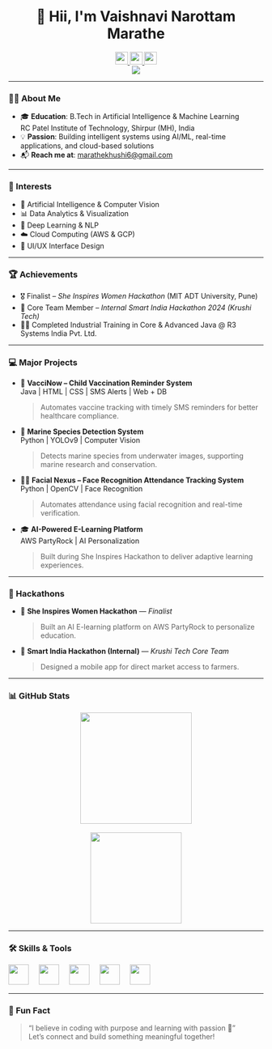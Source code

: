 <div align="center">
  <h1>👋 Hii, I'm <strong>Vaishnavi Narottam Marathe</strong></h1>

  <a href="https://www.linkedin.com/in/vmarathe21">
    <img src="https://img.shields.io/badge/LinkedIn-0077B5?style=for-the-badge&logo=linkedin&logoColor=white" height="25" />
  </a>
  <a href="mailto:marathekhushi6@gmail.com">
    <img src="https://img.shields.io/badge/Gmail-EA4335?style=for-the-badge&logo=gmail&logoColor=white" height="25" />
  </a>
  <a href="https://www.codechef.com/users/rcp_221107017">
    <img src="https://img.shields.io/badge/CodeChef-5B4638?style=for-the-badge&logo=codechef&logoColor=white" height="25" />
  </a>
</div>

<div align="center">
  <img src="https://visitor-badge.laobi.icu/badge?page_id=vaishnavimarathe.vaishnavimarathe" />
</div>

---

### 👩‍💻 About Me

- 🎓 **Education**: B.Tech in Artificial Intelligence & Machine Learning  
  RC Patel Institute of Technology, Shirpur (MH), India  
- 💡 **Passion**: Building intelligent systems using AI/ML, real-time applications, and cloud-based solutions  
- 📬 **Reach me at**: [marathekhushi6@gmail.com](mailto:marathekhushi6@gmail.com)

---

### 🎯 Interests

- 🤖 Artificial Intelligence & Computer Vision  
- 📊 Data Analytics & Visualization  
- 🧠 Deep Learning & NLP  
- ☁️ Cloud Computing (AWS & GCP)  
- 🎨 UI/UX Interface Design  

---

### 🏆 Achievements

- 🎖️ Finalist – *She Inspires Women Hackathon* (MIT ADT University, Pune)  
- 🌾 Core Team Member – *Internal Smart India Hackathon 2024 (Krushi Tech)*  
- 🧑‍💻 Completed Industrial Training in Core & Advanced Java @ R3 Systems India Pvt. Ltd.

---

### 💻 Major Projects

- 💉 **VacciNow – Child Vaccination Reminder System**  
  Java | HTML | CSS | SMS Alerts | Web + DB  
  > Automates vaccine tracking with timely SMS reminders for better healthcare compliance.

- 🌊 **Marine Species Detection System**  
  Python | YOLOv9 | Computer Vision  
  > Detects marine species from underwater images, supporting marine research and conservation.

- 🧑‍🎓 **Facial Nexus – Face Recognition Attendance Tracking System**  
  Python | OpenCV | Face Recognition  
  > Automates attendance using facial recognition and real-time verification.

- 🎓 **AI-Powered E-Learning Platform**  
  AWS PartyRock | AI Personalization  
  > Built during She Inspires Hackathon to deliver adaptive learning experiences.

---

### 🚀 Hackathons

- 🧠 **She Inspires Women Hackathon** — *Finalist*  
  > Built an AI E-learning platform on AWS PartyRock to personalize education.

- 🌾 **Smart India Hackathon (Internal)** — *Krushi Tech Core Team*  
  > Designed a mobile app for direct market access to farmers.

---

### 📊 GitHub Stats

<div align="center">
  <img src="https://streak-stats.demolab.com?user=vaishnavimarathe&locale=en&mode=daily&theme=dark&hide_border=false&border_radius=5" height="220" />
  <br><br>
  <img src="https://github-readme-stats.vercel.app/api/top-langs/?username=vaishnavimarathe&layout=compact&theme=tokyonight" height="180" />
</div>

---

### 🛠️ Skills & Tools

<div align="left">
  <img src="https://cdn.jsdelivr.net/gh/devicons/devicon/icons/python/python-original.svg" height="40" />
  <img width="12" />
  <img src="https://cdn.jsdelivr.net/gh/devicons/devicon/icons/java/java-original-wordmark.svg" height="40" />
  <img width="12" />
  <img src="https://cdn.jsdelivr.net/gh/devicons/devicon/icons/html5/html5-original.svg" height="40" />
  <img width="12" />
  <img src="https://cdn.jsdelivr.net/gh/devicons/devicon/icons/mysql/mysql-original-wordmark.svg" height="40" />
  <img width="12" />
  <img src="https://cdn.jsdelivr.net/gh/devicons/devicon/icons/tableau/tableau-original.svg" height="40" />
</div>

---

### 💬 Fun Fact

> “I believe in coding with purpose and learning with passion 🌟”  
Let’s connect and build something meaningful together!

